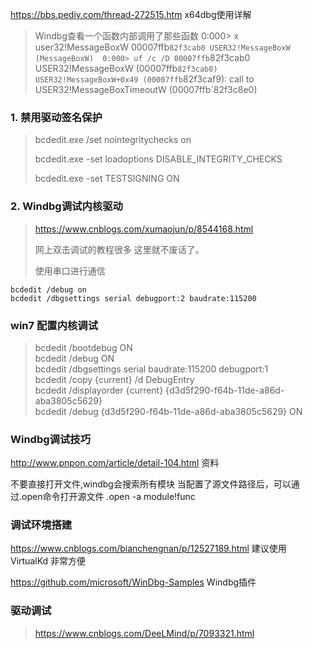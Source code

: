 https://bbs.pediy.com/thread-272515.htm  x64dbg使用详解


> Windbg查看一个函数内部调用了那些函数 
0:000> x user32!MessageBoxW 
00007ffb`82f3cab0 USER32!MessageBoxW (MessageBoxW) 
0:000> uf /c /D 00007ffb`82f3cab0 
USER32!MessageBoxW (00007ffb`82f3cab0) 
  USER32!MessageBoxW+0x49 (00007ffb`82f3caf9): 
    call to USER32!MessageBoxTimeoutW (00007ffb`82f3c8e0) 
     
    


### 1. 禁用驱动签名保护

> bcdedit.exe /set nointegritychecks on
>
> bcdedit.exe -set loadoptions DISABLE_INTEGRITY_CHECKS
>
> bcdedit.exe -set TESTSIGNING ON



### 2. Windbg调试内核驱动

> https://www.cnblogs.com/xumaojun/p/8544168.html
>
> 网上双击调试的教程很多 这里就不废话了。
>
> 使用串口进行通信

```
bcdedit /debug on
bcdedit /dbgsettings serial debugport:2 baudrate:115200
```

### win7 配置内核调试

> bcdedit /bootdebug ON  
> bcdedit /debug ON   
> bcdedit /dbgsettings serial baudrate:115200 debugport:1  
> bcdedit /copy {current} /d DebugEntry   
> bcdedit /displayorder {current} {d3d5f290-f64b-11de-a86d-aba3805c5629}   
> bcdedit /debug {d3d5f290-f64b-11de-a86d-aba3805c5629} ON   


### Windbg调试技巧
http://www.pnpon.com/article/detail-104.html   资料

不要直接打开文件,windbg会搜索所有模块 
当配置了源文件路径后，可以通过.open命令打开源文件
.open -a module!func


### 调试环境搭建
https://www.cnblogs.com/bianchengnan/p/12527189.html
建议使用 VirtualKd  非常方便


https://github.com/microsoft/WinDbg-Samples      Windbg插件


### 驱动调试
> https://www.cnblogs.com/DeeLMind/p/7093321.html
